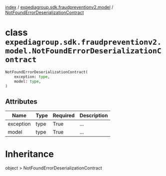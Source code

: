 [index](index.md) /
[expediagroup.sdk.fraudpreventionv2.model](expediagroup.sdk.fraudpreventionv2.model.md)
/
[NotFoundErrorDeserializationContract](NotFoundErrorDeserializationContract.md)

# class `expediagroup.sdk.fraudpreventionv2.model.NotFoundErrorDeserializationContract`

```python
NotFoundErrorDeserializationContract(
    exception: type,
    model: type,
)
```

## Attributes

| Name      | Type | Required | Description |
| --------- | ---- | -------- | ----------- |
| exception | type | True     | …           |
| model     | type | True     | …           |

# Inheritance

object > NotFoundErrorDeserializationContract
